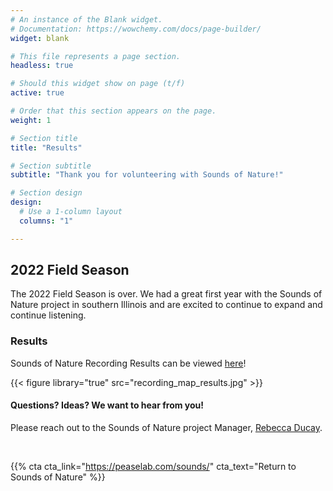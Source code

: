 ```yaml
---
# An instance of the Blank widget.
# Documentation: https://wowchemy.com/docs/page-builder/
widget: blank

# This file represents a page section.
headless: true

# Should this widget show on page (t/f)
active: true

# Order that this section appears on the page.
weight: 1

# Section title
title: "Results"

# Section subtitle
subtitle: "Thank you for volunteering with Sounds of Nature!"

# Section design
design:
  # Use a 1-column layout
  columns: "1"

---    
```

    
## 2022 Field Season    

The 2022 Field Season is over. We had a great first year with the Sounds of Nature project in southern Illinois and are excited to continue to expand and continue listening.   

### Results    

Sounds of Nature Recording Results can be viewed [here](https://soundsofnature.shinyapps.io/app-1/?_ga=2.156964731.1911718076.1662405104-361826376.1662309578)!  
    
{{< figure library="true" src="recording_map_results.jpg" >}}    


#### Questions? Ideas? We want to hear from you!    
Please reach out to the Sounds of Nature project Manager, [Rebecca Ducay](https://peaselab.com/author/rebecca-ducay/). 

</br>

{{% cta cta_link="https://peaselab.com/sounds/" cta_text="Return to Sounds of Nature" %}}
